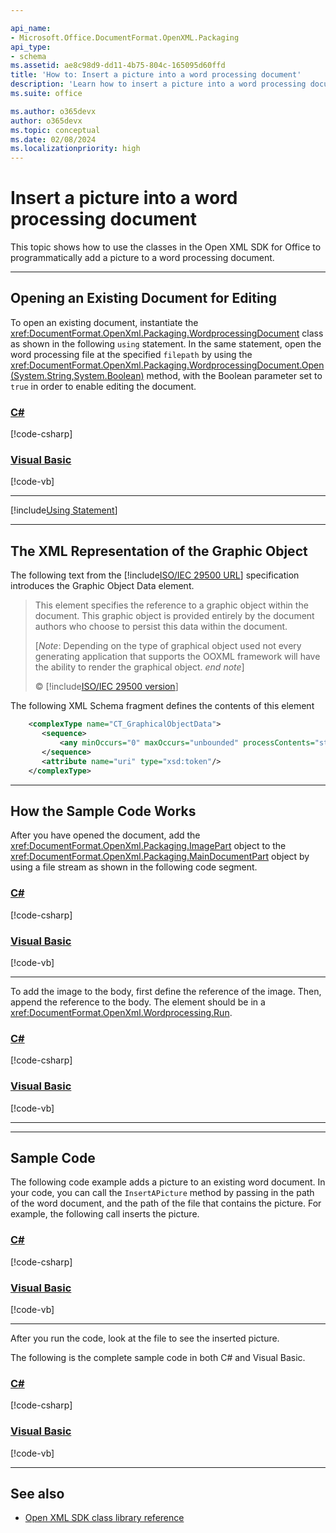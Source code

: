 ```yaml
---

api_name:
- Microsoft.Office.DocumentFormat.OpenXML.Packaging
api_type:
- schema
ms.assetid: ae8c98d9-dd11-4b75-804c-165095d60ffd
title: 'How to: Insert a picture into a word processing document'
description: 'Learn how to insert a picture into a word processing document using the Open XML SDK.'
ms.suite: office

ms.author: o365devx
author: o365devx
ms.topic: conceptual
ms.date: 02/08/2024
ms.localizationpriority: high
---
```

# Insert a picture into a word processing document

This topic shows how to use the classes in the Open XML SDK for Office to programmatically add a picture to a word processing document.

--------------------------------------------------------------------------------

## Opening an Existing Document for Editing

To open an existing document, instantiate the <xref:DocumentFormat.OpenXml.Packaging.WordprocessingDocument>
class as shown in the following `using` statement. In the same
statement, open the word processing file at the specified `filepath`
by using the <xref:DocumentFormat.OpenXml.Packaging.WordprocessingDocument.Open(System.String,System.Boolean)>
method, with the Boolean parameter set to `true` in order to
enable editing the document.

### [C#](#tab/cs-0)
[!code-csharp[](../../samples/word/insert_a_picture/cs/Program.cs#snippet1)]
### [Visual Basic](#tab/vb-0)
[!code-vb[](../../samples/word/insert_a_picture/vb/Program.vb#snippet1)]
***

[!include[Using Statement](../includes/using-statement.md)]

--------------------------------------------------------------------------------
## The XML Representation of the Graphic Object
The following text from the [!include[ISO/IEC 29500 URL](../includes/iso-iec-29500-link.md)] specification
introduces the Graphic Object Data element.

> This element specifies the reference to a graphic object within the
> document. This graphic object is provided entirely by the document
> authors who choose to persist this data within the document.
> 
> [*Note*: Depending on the type of graphical object used not every
> generating application that supports the OOXML framework will have the
> ability to render the graphical object. *end note*]
> 
> © [!include[ISO/IEC 29500 version](../includes/iso-iec-29500-version.md)]

The following XML Schema fragment defines the contents of this element

```xml
    <complexType name="CT_GraphicalObjectData">
       <sequence>
           <any minOccurs="0" maxOccurs="unbounded" processContents="strict"/>
       </sequence>
       <attribute name="uri" type="xsd:token"/>
    </complexType>
```

--------------------------------------------------------------------------------

## How the Sample Code Works

After you have opened the document, add the <xref:DocumentFormat.OpenXml.Packaging.ImagePart>
object to the <xref:DocumentFormat.OpenXml.Packaging.MainDocumentPart> object by using a file
stream as shown in the following code segment.

### [C#](#tab/cs-1)
[!code-csharp[](../../samples/word/insert_a_picture/cs/Program.cs#snippet2)]
### [Visual Basic](#tab/vb-1)
[!code-vb[](../../samples/word/insert_a_picture/vb/Program.vb#snippet2)]
***


To add the image to the body, first define the reference of the image.
Then, append the reference to the body. The element should be in a <xref:DocumentFormat.OpenXml.Wordprocessing.Run>.

### [C#](#tab/cs-2)
[!code-csharp[](../../samples/word/insert_a_picture/cs/Program.cs#snippet3)]
### [Visual Basic](#tab/vb-2)
[!code-vb[](../../samples/word/insert_a_picture/vb/Program.vb#snippet3)]
***


--------------------------------------------------------------------------------

## Sample Code
The following code example adds a picture to an existing word document.
In your code, you can call the `InsertAPicture` method by passing in the path of
the word document, and the path of the file that contains the picture.
For example, the following call inserts the picture.

### [C#](#tab/cs-3)
[!code-csharp[](../../samples/word/insert_a_picture/cs/Program.cs#snippet4)]
### [Visual Basic](#tab/vb-3)
[!code-vb[](../../samples/word/insert_a_picture/vb/Program.vb#snippet4)]
***


After you run the code, look at the file to see the inserted picture.

The following is the complete sample code in both C\# and Visual Basic.

### [C#](#tab/cs)
[!code-csharp[](../../samples/word/insert_a_picture/cs/Program.cs#snippet)]

### [Visual Basic](#tab/vb)
[!code-vb[](../../samples/word/insert_a_picture/vb/Program.vb#snippet)]

--------------------------------------------------------------------------------

## See also

- [Open XML SDK class library reference](/office/open-xml/open-xml-sdk)
